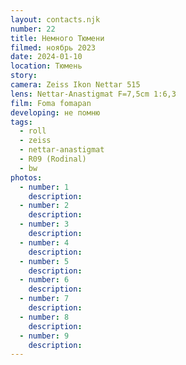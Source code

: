 ```yaml
---
layout: contacts.njk
number: 22
title: Немного Тюмени
filmed: ноябрь 2023
date: 2024-01-10
location: Тюмень
story:
camera: Zeiss Ikon Nettar 515
lens: Nettar-Anastigmat F=7,5cm 1:6,3
film: Foma fomapan
developing: не помню
tags:
  - roll
  - zeiss
  - nettar-anastigmat
  - R09 (Rodinal)
  - bw
photos:
  - number: 1
    description:
  - number: 2
    description:
  - number: 3
    description:
  - number: 4
    description:
  - number: 5
    description:
  - number: 6
    description:
  - number: 7
    description:
  - number: 8
    description:
  - number: 9
    description:
---
```

